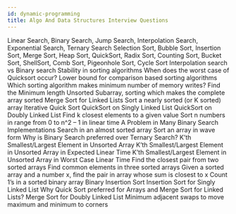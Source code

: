 ```yaml
---
id: dynamic-programming
title: Algo And Data Structures Interview Questions
---
```


Linear Search, Binary Search, Jump Search, Interpolation Search, Exponential Search, Ternary Search
Selection Sort, Bubble Sort, Insertion Sort, Merge Sort, Heap Sort, QuickSort, Radix Sort, Counting Sort, Bucket Sort, ShellSort, Comb Sort, Pigeonhole Sort, Cycle Sort
Interpolation search vs Binary search
Stability in sorting algorithms
When does the worst case of Quicksort occur?
Lower bound for comparison based sorting algorithms
Which sorting algorithm makes minimum number of memory writes?
Find the Minimum length Unsorted Subarray, sorting which makes the complete array sorted
Merge Sort for Linked Lists
Sort a nearly sorted (or K sorted) array
Iterative Quick Sort
QuickSort on Singly Linked List
QuickSort on Doubly Linked List
Find k closest elements to a given value
Sort n numbers in range from 0 to n^2 – 1 in linear time
A Problem in Many Binary Search Implementations
Search in an almost sorted array
Sort an array in wave form
Why is Binary Search preferred over Ternary Search?
K’th Smallest/Largest Element in Unsorted Array
K’th Smallest/Largest Element in Unsorted Array in Expected Linear Time
K’th Smallest/Largest Element in Unsorted Array in Worst Case Linear Time
Find the closest pair from two sorted arrays
Find common elements in three sorted arrays
Given a sorted array and a number x, find the pair in array whose sum is closest to x
Count 1’s in a sorted binary array
Binary Insertion Sort
Insertion Sort for Singly Linked List
Why Quick Sort preferred for Arrays and Merge Sort for Linked Lists?
Merge Sort for Doubly Linked List
Minimum adjacent swaps to move maximum and minimum to corners
